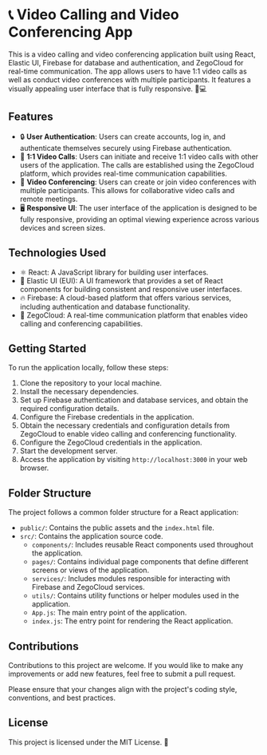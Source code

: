# 📞 Video Calling and Video Conferencing App

This is a video calling and video conferencing application built using React, Elastic UI, Firebase for database and authentication, and ZegoCloud for real-time communication. The app allows users to have 1:1 video calls as well as conduct video conferences with multiple participants. It features a visually appealing user interface that is fully responsive. 📱💻

## Features

- 🔒 **User Authentication**: Users can create accounts, log in, and authenticate themselves securely using Firebase authentication.
- 🎥 **1:1 Video Calls**: Users can initiate and receive 1:1 video calls with other users of the application. The calls are established using the ZegoCloud platform, which provides real-time communication capabilities.
- 🎉 **Video Conferencing**: Users can create or join video conferences with multiple participants. This allows for collaborative video calls and remote meetings.
- 🖥️ **Responsive UI**: The user interface of the application is designed to be fully responsive, providing an optimal viewing experience across various devices and screen sizes.

## Technologies Used

- ⚛️ React: A JavaScript library for building user interfaces.
- 💎 Elastic UI (EUI): A UI framework that provides a set of React components for building consistent and responsive user interfaces.
- 🔥 Firebase: A cloud-based platform that offers various services, including authentication and database functionality.
- 📡 ZegoCloud: A real-time communication platform that enables video calling and conferencing capabilities.

## Getting Started

To run the application locally, follow these steps:

1. Clone the repository to your local machine.
2. Install the necessary dependencies.
3. Set up Firebase authentication and database services, and obtain the required configuration details.
4. Configure the Firebase credentials in the application.
5. Obtain the necessary credentials and configuration details from ZegoCloud to enable video calling and conferencing functionality.
6. Configure the ZegoCloud credentials in the application.
7. Start the development server.
8. Access the application by visiting `http://localhost:3000` in your web browser.

## Folder Structure

The project follows a common folder structure for a React application:

- `public/`: Contains the public assets and the `index.html` file.
- `src/`: Contains the application source code.
  - `components/`: Includes reusable React components used throughout the application.
  - `pages/`: Contains individual page components that define different screens or views of the application.
  - `services/`: Includes modules responsible for interacting with Firebase and ZegoCloud services.
  - `utils/`: Contains utility functions or helper modules used in the application.
  - `App.js`: The main entry point of the application.
  - `index.js`: The entry point for rendering the React application.

## Contributions

Contributions to this project are welcome. If you would like to make any improvements or add new features, feel free to submit a pull request.

Please ensure that your changes align with the project's coding style, conventions, and best practices.

## License

This project is licensed under the MIT License. 📜
